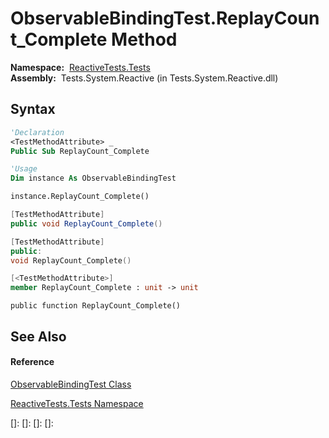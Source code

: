 # ObservableBindingTest.ReplayCount\_Complete Method

**Namespace:**  [ReactiveTests.Tests](ReactiveTests.Tests\ReactiveTests.Tests.md)  
**Assembly:**  Tests.System.Reactive (in Tests.System.Reactive.dll)

## Syntax

```vb
'Declaration
<TestMethodAttribute> _
Public Sub ReplayCount_Complete
```

```vb
'Usage
Dim instance As ObservableBindingTest

instance.ReplayCount_Complete()
```

```csharp
[TestMethodAttribute]
public void ReplayCount_Complete()
```

```c++
[TestMethodAttribute]
public:
void ReplayCount_Complete()
```

```fsharp
[<TestMethodAttribute>]
member ReplayCount_Complete : unit -> unit 
```

```jscript
public function ReplayCount_Complete()
```

## See Also

#### Reference

[ObservableBindingTest Class](ObservableBindingTest\ObservableBindingTest.md)

[ReactiveTests.Tests Namespace](ReactiveTests.Tests\ReactiveTests.Tests.md)

[]: 
[]: 
[]: 
[]: 